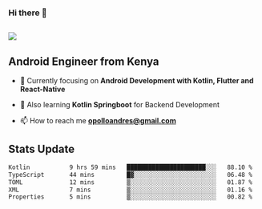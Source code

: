 ### Hi there 👋
<h2 align="left"><img src="https://readme-typing-svg.herokuapp.com?color='blue'&lines=I'm+Andrew+Opollo😊;Welcome+to+my+Github😜"> </h2>

## Android Engineer from Kenya


- 🌱 Currently focusing on **Android Development with Kotlin, Flutter and React-Native**

- 🔭 Also learning **Kotlin Springboot** for Backend Development

- 📫 How to reach me **opolloandres@gmail.com**


## Stats Update
<!--START_SECTION:waka-->

```txt
Kotlin           9 hrs 59 mins   ██████████████████████░░░   88.10 %
TypeScript       44 mins         █▓░░░░░░░░░░░░░░░░░░░░░░░   06.48 %
TOML             12 mins         ▒░░░░░░░░░░░░░░░░░░░░░░░░   01.87 %
XML              7 mins          ▒░░░░░░░░░░░░░░░░░░░░░░░░   01.16 %
Properties       5 mins          ▒░░░░░░░░░░░░░░░░░░░░░░░░   00.82 %
```

<!--END_SECTION:waka-->


